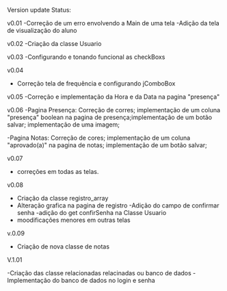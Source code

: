 Version update Status:

v0.01
-Correção de um erro envolvendo a Main de uma tela
-Adição da tela de visualização do aluno

v0.02
-Criação da classe Usuario

v0.03
-Configurando e tonando funcional as checkBoxs

v0.04

- Correção tela de frequência e configurando jComboBox

v0.05
-Correção e implementação da Hora e da Data na pagina "presença"

v0.06
-Pagina Presença: Correção de corres; implementação de um coluna "presença" boolean na pagina de presença;implementação de um botão salvar; implementação de uma imagem;

-Pagina Notas: Correção de cores; implementação de um coluna "aprovado(a)"
na pagina de notas; implementação de um botão salvar;

v0.07

- correções em todas as telas.

v0.08 
- Criação da classe registro_array
- Alteração grafica na pagina de registro
-Adição do campo de confirmar senha
-adição do get confirSenha na  Classe Usuario
- moodificações menores em outras telas

v.0.09
- Criação de nova classe de notas





V.1.01

-Criação das classe relacionadas relacinadas ou banco de dados
-Implementação do banco de dados no login e senha 